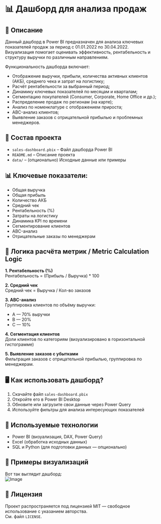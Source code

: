 # 📊 Дашборд для анализа продаж

## 📝 Описание  
Данный дашборд в Power BI предназначен для анализа ключевых показателей продаж за период с 01.01.2022 по 30.04.2022.  
Визуализация помогает оценивать эффективность, рентабельность и структуру выручки по различным направлениям.

Функциональность дашборда включает:
- Отображение выручки, прибыли, количества активных клиентов (АКБ), среднего чека и затрат на логистику;
- Расчёт рентабельности за выбранный период;
- Динамику ключевых показателей по месяцам и кварталам;
- Сегментацию покупателей (Consumer, Corporate, Home Office и др.);
- Распределение продаж по регионам (на карте);
- Анализ по номенклатуре с отображением прироста;
- ABC-анализ клиентов;
- Выявление заказов с отрицательной прибылью и проблемных менеджеров.

## 📂 Состав проекта  
- `sales-dashboard.pbix` – Файл дашборда Power BI  
- `README.md` – Описание проекта  
- `data/` – (опционально) Исходные данные или примеры  

## 📊 Ключевые показатели:
- Общая выручка  
- Общая прибыль  
- Количество АКБ  
- Средний чек  
- Рентабельность (%)  
- Затраты на логистику  
- Динамика KPI по времени  
- Сегментирование клиентов  
- ABC-анализ  
- Отрицательные заказы по менеджерам  

## 🧮 Логика расчёта метрик / Metric Calculation Logic

**1. Рентабельность (%)**  
Рентабельность = (Прибыль / Выручка) * 100

**2. Средний чек**  
Средний чек = Выручка / Кол-во заказов

**3. ABC-анализ**  
Группировка клиентов по объёму выручки:
- A — 70% выручки
- B — 20%
- C — 10%

**4. Сегментация клиентов**  
Доли клиентов по категориям (визуализировано в горизонтальной гистограмме)

**5. Выявление заказов с убытками**  
Фильтрация заказов с отрицательной прибылью, группировка по менеджерам.

## 🖥️ Как использовать дашборд?  
1. Скачайте файл `sales-dashboard.pbix`  
2. Откройте его в Power BI Desktop  
3. Обновите или загрузите свои данные через Power Query  
4. Используйте фильтры для анализа интересующих показателей

## 🚀 Используемые технологии  
- Power BI (визуализация, DAX, Power Query)  
- Excel (обработка исходных данных)  
- SQL и Python (для подготовки данных — опционально)

## 🎨 Примеры визуализаций  
Вот так выглядит дашборд:  
![Image](https://github.com/your-username/your-repo-name/assets/demo-image-sales-dashboard.jpg)

## 📜 Лицензия  
Проект распространяется под лицензией MIT — свободное использование с указанием авторства.  
См. файл `LICENSE`.


